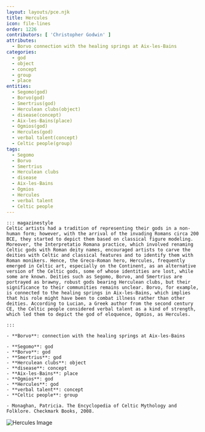 ```yaml
---
layout: layouts/pce.njk
title: Hercules
icon: file-lines
order: 1226
contributors: [ 'Christopher Godwin' ]
attributes:
  - Borvo connection with the healing springs at Aix-les-Bains
categories:
  - god
  - object
  - concept
  - group
  - place
entities:
  - Segomo(god)
  - Borvo(god)
  - Smertrius(god)
  - Herculean clubs(object)
  - disease(concept)
  - Aix-les-Bains(place)
  - Ogmios(god)
  - Hercules(god)
  - verbal talent(concept)
  - Celtic people(group)
tags:
  - Segomo
  - Borvo
  - Smertrius
  - Herculean clubs
  - disease
  - Aix-les-Bains
  - Ogmios
  - Hercules
  - verbal talent
  - Celtic people
---
```

``` tab [group1:Info]
::: magazinestyle
Celtic artists had a tradition of representing their gods in a non-human form; however, with the arrival of the invading Romans circa 200 BCE, they started to depict them based on classical figure modeling. Moreover, the Interpretatio Romana practice, which involved renaming Celtic gods with Roman deity names, encouraged artists to carve the deities with Celtic and classical features and to identify them with Roman monikers. Hence, the Greco-Roman hero, Hercules, frequently emerged in Celtic art, especially on the Continent, as an alternative version of the Celtic gods, some of whose identities are lost, while some are known. Deities such as Segomo, Borvo, and Smertrius are portrayed as brawny, robust gods bearing Herculean clubs, but their significance to their communities remains unclear. Borvo, for example, is connected to the healing springs in Aix-les-Bains, which implies that his role might have been to combat illness rather than other deities. According to Lucian, a Greek author from the second century CE, the Celtic people considered verbal talent as a kind of strength, which led them to depict the god of eloquence, Ogmios, as Hercules.

:::
```
``` tab [group1:Attributes]
- **Borvo**: connection with the healing springs at Aix-les-Bains
```
``` tab [group1:Entities]
- **Segomo**: god
- **Borvo**: god
- **Smertrius**: god
- **Herculean clubs**: object
- **disease**: concept
- **Aix-les-Bains**: place
- **Ogmios**: god
- **Hercules**: god
- **verbal talent**: concept
- **Celtic people**: group
```
``` tab [group1:Sources]
- Monaghan, Patricia. The Encyclopedia of Celtic Mythology and Folklore. Checkmark Books, 2008.
```
![Hercules Image](https://upload.wikimedia.org/wikipedia/commons/thumb/9/9a/Hercules_combatant_Achelous_%288655488835%29.jpg/1200px-Hercules_combatant_Achelous_%288655488835%29.jpg)
